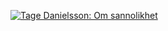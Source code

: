 [![Tage Danielsson: Om sannolikhet](https://img.youtube.com/vi/RpUlDtANyg/0.jpg)](https://www.youtube.com/watch?v=RpUlDtANyg)
